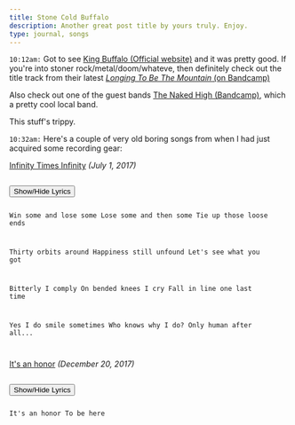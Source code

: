 ```yaml
---
title: Stone Cold Buffalo
description: Another great post title by yours truly. Enjoy.
type: journal, songs
---
```


`10:12am:` Got to see [King Buffalo (Official website)](https://kingbuffalo.com/) and it was pretty good. If you're into stoner rock/metal/doom/whateve, then definitely check out the title track from their latest [_Longing To Be The Mountain_ (on Bandcamp)](https://kingbuffalo.bandcamp.com/track/longing-to-be-the-mountain)

Also check out one of the guest bands [The Naked High (Bandcamp)](https://thenakedhigh.bandcamp.com/), which a pretty cool local band.

This stuff's trippy.

`10:32am:` Here's a couple of very old boring songs from when I had just acquired some recording gear:

[Infinity Times Infinity](/files/music/infinity-times-infinity.mp3) _(July 1, 2017)_

<code class="lyrics">
<button type="button">Show/Hide Lyrics</button>

Win some and lose some
Lose some and then some
Tie up those loose ends

Thirty orbits around
Happiness still unfound
Let's see what you got

Bitterly I comply
On bended knees I cry
Fall in line one last time

Yes I do smile sometimes
Who knows why I do?
Only human after all...

</code>

[It's an honor](/files/music/its-an-honor.mp3) _(December 20, 2017)_

<code class="lyrics">
<button type="button">Show/Hide Lyrics</button>

It's an honor
To be here

</code>